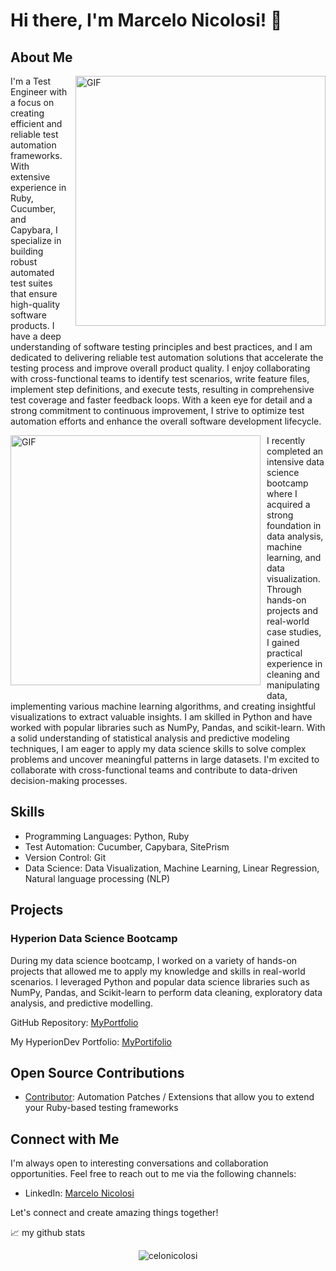 # Hi there, I'm Marcelo Nicolosi! 👋

## About Me

<img align="right" alt="GIF" src="https://maliktester.files.wordpress.com/2021/10/hiring-manager-quantumhunts.gif" width="400px" style="margin: 0px 0px 10px 10px"/>

I'm a Test Engineer with a focus on creating efficient and reliable test automation frameworks. With extensive experience in Ruby, Cucumber, and Capybara, I specialize in building robust automated test suites that ensure high-quality software products. I have a deep understanding of software testing principles and best practices, and I am dedicated to delivering reliable test automation solutions that accelerate the testing process and improve overall product quality. I enjoy collaborating with cross-functional teams to identify test scenarios, write feature files, implement step definitions, and execute tests, resulting in comprehensive test coverage and faster feedback loops. With a keen eye for detail and a strong commitment to continuous improvement, I strive to optimize test automation efforts and enhance the overall software development lifecycle.
<br clear="right"/>

<img align="left" alt="GIF" src="https://miro.medium.com/v2/resize:fit:1400/1*Owa2rsDG6Rwv1IM_RdsL3A.gif" width="400px" style="margin:0px 10px 10px 0px"/>
I recently completed an intensive data science bootcamp where I acquired a strong foundation in data analysis, machine learning, and data visualization. Through hands-on projects and real-world case studies, I gained practical experience in cleaning and manipulating data, implementing various machine learning algorithms, and creating insightful visualizations to extract valuable insights. I am skilled in Python and have worked with popular libraries such as NumPy, Pandas, and scikit-learn. With a solid understanding of statistical analysis and predictive modeling techniques, I am eager to apply my data science skills to solve complex problems and uncover meaningful patterns in large datasets. I'm excited to collaborate with cross-functional teams and contribute to data-driven decision-making processes.
<br clear="left"/>

## Skills

- Programming Languages: Python, Ruby
- Test Automation: Cucumber, Capybara, SitePrism
- Version Control: Git
- Data Science: Data Visualization, Machine Learning, Linear Regression, Natural language processing (NLP)


## Projects

### Hyperion Data Science Bootcamp

During my data science bootcamp, I worked on a variety of hands-on projects that allowed me to apply my knowledge and skills in real-world scenarios. I leveraged Python and popular data science libraries such as NumPy, Pandas, and Scikit-learn to perform data cleaning, exploratory data analysis, and predictive modelling.

GitHub Repository: [MyPortfolio](https://github.com/celonicolosi/hyperion_bootcamp_data_science)

My HyperionDev Portfolio: [MyPortifolio](https://www.hyperiondev.com/portfolio/116969)


## Open Source Contributions

- [Contributor](https://github.com/site-prism/automation_helpers): Automation Patches / Extensions that allow you to extend your Ruby-based testing frameworks


## Connect with Me

I'm always open to interesting conversations and collaboration opportunities. Feel free to reach out to me via the following channels:

- LinkedIn: [Marcelo Nicolosi](https://www.linkedin.com/in/marcelonicolosi/)

Let's connect and create amazing things together!

📈 my github stats

<p align="center"> <img src="https://github-readme-stats.vercel.app/api?username=celonicolosi&show_icons=true&theme=gotham" alt="celonicolosi" />